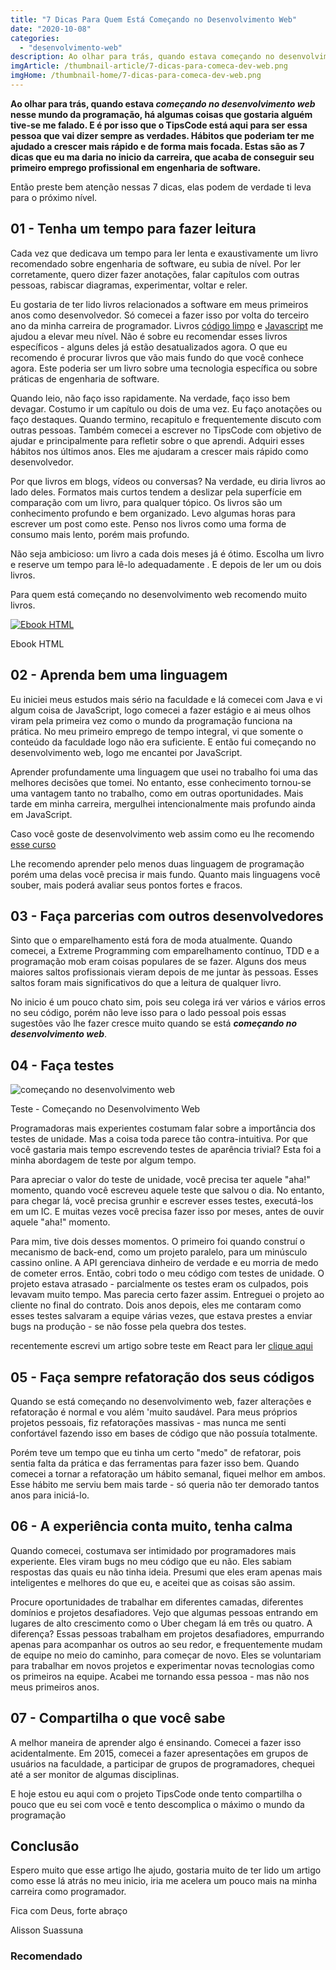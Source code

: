 ```yaml
---
title: "7 Dicas Para Quem Está Começando no Desenvolvimento Web"
date: "2020-10-08"
categories: 
  - "desenvolvimento-web"
description: Ao olhar para trás, quando estava começando no desenvolvimento web nesse mundo da programação, há algumas coisas que gostaria alguém tive-se me falado. E é por isso que o TipsCode está aqui para ser essa pessoa que vai dizer sempre as verdades. Hábitos que poderiam ter me ajudado a crescer mais rápido e de forma mais focada. Estas são as 7 dicas que eu ma daria no inicio da carreira, que acaba de conseguir seu primeiro emprego profissional em engenharia de software.
imgArticle: /thumbnail-article/7-dicas-para-comeca-dev-web.png
imgHome: /thumbnail-home/7-dicas-para-comeca-dev-web.png
---
```


**Ao olhar para trás, quando estava _começando no desenvolvimento web_** **nesse mundo da programação, há algumas coisas que gostaria alguém tive-se me falado. E é por isso que o TipsCode está aqui para ser essa pessoa que vai dizer sempre as verdades. Hábitos que poderiam ter me ajudado a crescer mais rápido e de forma mais focada. Estas são as 7 dicas que eu ma daria no inicio da carreira, que acaba de conseguir seu primeiro emprego profissional em engenharia de software.**

Então preste bem atenção nessas 7 dicas, elas podem de verdade ti leva para o próximo nível.

## 01 - Tenha um tempo para fazer leitura

Cada vez que dedicava um tempo para ler lenta e exaustivamente um livro recomendado sobre engenharia de software, eu subia de nível. Por ler corretamente, quero dizer fazer anotações, falar capítulos com outras pessoas, rabiscar diagramas, experimentar, voltar e reler.

Eu gostaria de ter lido livros relacionados a software em meus primeiros anos como desenvolvedor. Só comecei a fazer isso por volta do terceiro ano da minha carreira de programador. Livros [código limpo](https://amzn.to/2Gxm4S6) e [Javascript](https://amzn.to/3d9n0I2) me ajudou a elevar meu nível. Não é sobre eu recomendar esses livros específicos - alguns deles já estão desatualizados agora. O que eu recomendo é procurar livros que vão mais fundo do que você conhece agora. Este poderia ser um livro sobre uma tecnologia específica ou sobre práticas de engenharia de software.

Quando leio, não faço isso rapidamente. Na verdade, faço isso bem devagar. Costumo ir um capítulo ou dois de uma vez. Eu faço anotações ou faço destaques. Quando termino, recapitulo e frequentemente discuto com outras pessoas. Também comecei a escrever no TipsCode com objetivo de ajudar e principalmente para refletir sobre o que aprendi. Adquiri esses hábitos nos últimos anos. Eles me ajudaram a crescer mais rápido como desenvolvedor.

Por que livros em blogs, vídeos ou conversas? Na verdade, eu diria livros ao lado deles. Formatos mais curtos tendem a deslizar pela superfície em comparação com um livro, para qualquer tópico. Os livros são um conhecimento profundo e bem organizado. Levo algumas horas para escrever um post como este. Penso nos livros como uma forma de consumo mais lento, porém mais profundo.

Não seja ambicioso: um livro a cada dois meses já é ótimo. Escolha um livro e reserve um tempo para lê-lo adequadamente . E depois de ler um ou dois livros.

Para quem está começando no desenvolvimento web recomendo muito livros.

[![Ebook HTML](/uploads/2020/09/ebook-guia-completo-html.png)](/ebook-gratuito-html)

Ebook HTML

## 02 - Aprenda bem uma linguagem

Eu iniciei meus estudos mais sério na faculdade e lá comecei com Java e vi algum coisa de JavaScript, logo comecei a fazer estágio e ai meus olhos viram pela primeira vez como o mundo da programação funciona na prática. No meu primeiro emprego de tempo integral, vi que somente o conteúdo da faculdade logo não era suficiente. E então fui começando no desenvolvimento web, logo me encantei por JavaScript.

Aprender profundamente uma linguagem que usei no trabalho foi uma das melhores decisões que tomei. No entanto, esse conhecimento tornou-se uma vantagem tanto no trabalho, como em outras oportunidades. Mais tarde em minha carreira, mergulhei intencionalmente mais profundo ainda em JavaScript.

Caso você goste de desenvolvimento web assim como eu lhe recomendo [esse curso](/curso-programador-fullstack-javascript-em-8-semanas-vale-pena/)

Lhe recomendo aprender pelo menos duas linguagem de programação porém uma delas você precisa ir mais fundo. Quanto mais linguagens você souber, mais poderá avaliar seus pontos fortes e fracos.

## 03 - Faça parcerias com outros desenvolvedores

Sinto que o emparelhamento está fora de moda atualmente. Quando comecei, a Extreme Programming com emparelhamento contínuo, TDD e a programação mob eram coisas populares de se fazer. Alguns dos meus maiores saltos profissionais vieram depois de me juntar às pessoas. Esses saltos foram mais significativos do que a leitura de qualquer livro.

No inicio é um pouco chato sim, pois seu colega irá ver vários e vários erros no seu código, porém não leve isso para o lado pessoal pois essas sugestões vão lhe fazer cresce muito quando se está **_começando no desenvolvimento web_**.

## 04 - Faça testes

![começando no desenvolvimento web](/uploads/2020/10/test-1024x682.jpg)

Teste - Começando no Desenvolvimento Web

Programadoras mais experientes costumam falar sobre a importância dos testes de unidade. Mas a coisa toda parece tão contra-intuitiva. Por que você gastaria mais tempo escrevendo testes de aparência trivial? Esta foi a minha abordagem de teste por algum tempo.

Para apreciar o valor do teste de unidade, você precisa ter aquele "aha!" momento, quando você escreveu aquele teste que salvou o dia. No entanto, para chegar lá, você precisa grunhir e escrever esses testes, executá-los em um IC. E muitas vezes você precisa fazer isso por meses, antes de ouvir aquele "aha!" momento.

Para mim, tive dois desses momentos. O primeiro foi quando construí o mecanismo de back-end, como um projeto paralelo, para um minúsculo cassino online. A API gerenciava dinheiro de verdade e eu morria de medo de cometer erros. Então, cobri todo o meu código com testes de unidade. O projeto estava atrasado - parcialmente os testes eram os culpados, pois levavam muito tempo. Mas parecia certo fazer assim. Entreguei o projeto ao cliente no final do contrato. Dois anos depois, eles me contaram como esses testes salvaram a equipe várias vezes, que estava prestes a enviar bugs na produção - se não fosse pela quebra dos testes.

recentemente escrevi um artigo sobre teste em React para ler [clique aqui](/react-guia-completo-para-testes/)

## 05 - Faça sempre refatoração dos seus códigos

Quando se está começando no desenvolvimento web, fazer alterações e refatoração é normal e vou além 'muito saudável. Para meus próprios projetos pessoais, fiz refatorações massivas - mas nunca me senti confortável fazendo isso em bases de código que não possuía totalmente.

Porém teve um tempo que eu tinha um certo "medo" de refatorar, pois sentia falta da prática e das ferramentas para fazer isso bem. Quando comecei a tornar a refatoração um hábito semanal, fiquei melhor em ambos. Esse hábito me serviu bem mais tarde - só queria não ter demorado tantos anos para iniciá-lo.

## 06 - A experiência conta muito, tenha calma

Quando comecei, costumava ser intimidado por programadores mais experiente. Eles viram bugs no meu código que eu não. Eles sabiam respostas das quais eu não tinha ideia. Presumi que eles eram apenas mais inteligentes e melhores do que eu, e aceitei que as coisas são assim.

Procure oportunidades de trabalhar em diferentes camadas, diferentes domínios e projetos desafiadores. Vejo que algumas pessoas entrando em lugares de alto crescimento como o Uber chegam lá em três ou quatro. A diferença? Essas pessoas trabalham em projetos desafiadores, empurrando apenas para acompanhar os outros ao seu redor, e frequentemente mudam de equipe no meio do caminho, para começar de novo. Eles se voluntariam para trabalhar em novos projetos e experimentar novas tecnologias como os primeiros na equipe. Acabei me tornando essa pessoa - mas não nos meus primeiros anos.

## 07 - Compartilha o que você sabe

A melhor maneira de aprender algo é ensinando. Comecei a fazer isso acidentalmente. Em 2015, comecei a fazer apresentações em grupos de usuários na faculdade, a participar de grupos de programadores, chequei até a ser monitor de algumas disciplinas.

E hoje estou eu aqui com o projeto TipsCode onde tento compartilha o pouco que eu sei com você e tento descomplica o máximo o mundo da programação

## Conclusão

Espero muito que esse artigo lhe ajudo, gostaria muito de ter lido um artigo como esse lá atrás no meu inicio, iria me acelera um pouco mais na minha carreira como programador.

Fica com Deus, forte abraço

Alisson Suassuna

### Recomendado
